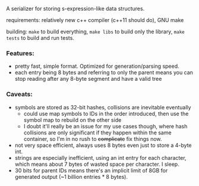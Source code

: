A serializer for storing s-expression-like data structures.

requirements: relatively new c++ compiler (c++11 should do), GNU make

building: `make` to build everything, `make libs` to build only the library, `make tests` to build and run tests.

### Features:
- pretty fast, simple format. Optimized for generation/parsing speed.
- each entry being 8 bytes and referring to only the parent
  means you can stop reading after any 8-byte segment and have a valid
  tree

### Caveats:
- symbols are stored as 32-bit hashes, collisions are inevitable eventually
  - could use map symbols to IDs in the order introduced, then
    use the symbol map to rebuild on the other side
  - I doubt it'll really be an issue for my use cases though, where hash collisions
    are only significant if they happen within the same container, so I'm in no rush
    to ~~complicate~~ fix things now.
- not very space efficient, always uses 8 bytes even just to store a 4-byte int.
- strings are especially inefficient, using an int entry for each character, which means
  about 7 bytes of wasted space per character. I sleep.
- 30 bits for parent IDs means there's an implicit limit of 8GB for generated
  output (~1 billion entries * 8 bytes).
